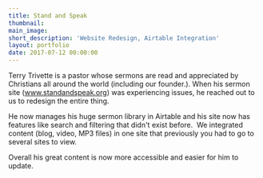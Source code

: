 ```yaml
---
title: Stand and Speak
thumbnail:
main_image:
short_description: 'Website Redesign, Airtable Integration'
layout: portfolio
date: 2017-07-12 00:00:00
---
```



Terry Trivette is a pastor whose sermons are read and appreciated by Christians all around the world (including our founder.). When his sermon site (www.standandspeak.org) was experiencing issues, he reached out to us to redesign the entire thing.

He now manages his huge sermon library in Airtable and his site now has features like search and filtering that didn't exist before. &nbsp;We integrated content (blog, video, MP3 files) in one site that previously you had to go to several sites to view.

Overall his great content is now more accessible and easier for him to update.